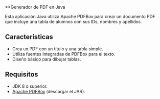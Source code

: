 **Generador de PDF en Java

Esta aplicación Java utiliza Apache PDFBox para crear un documento PDF que incluye una tabla de alumnos con sus IDs, nombres y apellidos.

## Características

- Crea un PDF con un título y una tabla simple.
- Utiliza fuentes integradas de PDFBox para el texto.
- Diseño básico para dibujar tablas.

## Requisitos

- JDK 8 o superior.
- [Apache PDFBox](https://pdfbox.apache.org/) (descargar el JAR).


